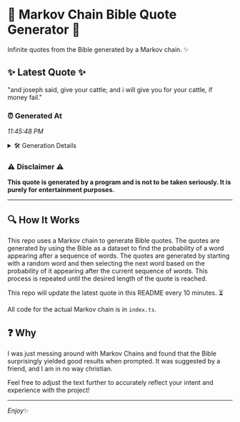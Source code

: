 # 📖 Markov Chain Bible Quote Generator 📖

Infinite quotes from the Bible generated by a Markov chain. ✨

## ✨ Latest Quote ✨
"and joseph said, give your cattle; and i will give you for your cattle, if money fail."

### ⏰ Generated At
*11:45:48 PM*

<details>
    <summary>🛠️ Generation Details</summary>
    <p>
        <strong>🌱 Seed:</strong> and<br>
        <strong>🔄 Iterations:</strong> 16<br>
        <strong>📜 Context History:</strong><br>[ and ]: joseph<br>[ and, joseph ]: said,<br>[ and, joseph, said, ]: give<br>[ and, joseph, said,, give ]: your<br>[ and, joseph, said,, give, your ]: cattle;<br>[ and, joseph, said,, give, your, cattle; ]: and<br>[ joseph, said,, give, your, cattle;, and ]: i<br>[ said,, give, your, cattle;, and, i ]: will<br>[ give, your, cattle;, and, i, will ]: give<br>[ your, cattle;, and, i, will, give ]: you<br>[ cattle;, and, i, will, give, you ]: for<br>[ and, i, will, give, you, for ]: your<br>[ i, will, give, you, for, your ]: cattle,<br>[ will, give, you, for, your, cattle, ]: if<br>[ give, you, for, your, cattle,, if ]: money<br>[ you, for, your, cattle,, if, money ]: fail.<br>
    </p>
</details>

### ⚠️ Disclaimer ⚠️
**This quote is generated by a program and is not to be taken seriously. It is purely for entertainment purposes.**

---

## 🔍 How It Works

This repo uses a Markov chain to generate Bible quotes. The quotes are generated by using the Bible as a dataset to find the probability of a word appearing after a sequence of words. The quotes are generated by starting with a random word and then selecting the next word based on the probability of it appearing after the current sequence of words. This process is repeated until the desired length of the quote is reached.

This repo will update the latest quote in this README every 10 minutes. ⏳

All code for the actual Markov chain is in `index.ts`.

## ❓ Why

I was just messing around with Markov Chains and found that the Bible surprisingly yielded good results when prompted. 
It was suggested by a friend, and I am in no way christian.

Feel free to adjust the text further to accurately reflect your intent and experience with the project!

---

*Enjoy*✨
